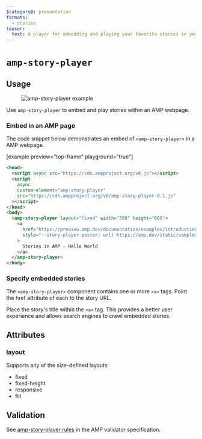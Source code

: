 ```yaml
---
$category@: presentation
formats:
  - stories
teaser:
  text: A player for embedding and playing your favorite stories in your own AMP site.
---
```


<!--
Copyright 2020 The AMP HTML Authors. All Rights Reserved.

Licensed under the Apache License, Version 2.0 (the "License");
you may not use this file except in compliance with the License.
You may obtain a copy of the License at

      http://www.apache.org/licenses/LICENSE-2.0

Unless required by applicable law or agreed to in writing, software
distributed under the License is distributed on an "AS-IS" BASIS,
WITHOUT WARRANTIES OR CONDITIONS OF ANY KIND, either express or implied.
See the License for the specific language governing permissions and
limitations under the License.
-->

# <a name="`amp-story-player`"></a> `amp-story-player`

## Usage

<figure class="centered-fig">
  <amp-anim alt="amp-story-player example" width="300" height="533" layout="fixed" src="https://github.com/ampproject/amphtml/raw/master/spec/img/amp-story-player.gif">
    <noscript>
    <img alt="amp-story-player example" src="https://github.com/ampproject/amphtml/raw/master/spec/img/amp-story-player.gif" />
  </noscript>
  </amp-anim>
</figure>

Use `amp-story-player` to embed and play stories within an AMP webpage.

### Embed in an AMP page

The code snippet below demonstrates an embed of `<amp-story-player>` in a AMP webpage.

[example preview="top-frame" playground="true"]

```html
<head>
  <script async src="https://cdn.ampproject.org/v0.js"></script>
  <script
    async
    custom-element="amp-story-player"
    src="https://cdn.ampproject.org/v0/amp-story-player-0.1.js"
  ></script>
</head>
<body>
  <amp-story-player layout="fixed" width="360" height="600">
    <a
      href="https://preview.amp.dev/documentation/examples/introduction/stories_in_amp/"
      style="--story-player-poster: url('https://amp.dev/static/samples/img/story_dog2_portrait.jpg')"
    >
      Stories in AMP - Hello World
    </a>
  </amp-story-player>
</body>
```

### Specify embedded stories

The `<amp-story-player>` component contains one or more `<a>` tags. Point the href attribute of each to the story URL.

Place the story's title within the `<a>` tag. This provides a better user experience and allows search engines to crawl embedded stories.

## Attributes

### layout

Supports any of the size-defined layouts:

<ul>
  <li>fixed</li>
  <li>fixed-height</li>
  <li>responsive</li>
  <li>fill</li>
</ul>

## Validation

See [amp-story-player rules](https://github.com/ampproject/amphtml/blob/master/extensions/amp-story-player/validator-amp-story-player.protoascii) in the AMP validator specification.
